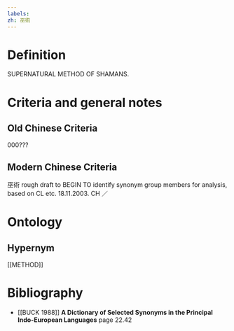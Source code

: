 ```yaml
---
labels: 
zh: 巫術
---
```


# Definition
SUPERNATURAL METHOD OF SHAMANS.
# Criteria and general notes
## Old Chinese Criteria
000???
## Modern Chinese Criteria
巫術
rough draft to BEGIN TO identify synonym group members for analysis, based on CL etc. 18.11.2003. CH ／
# Ontology

## Hypernym
[[METHOD]]
# Bibliography
- [[BUCK 1988]]
**A Dictionary of Selected Synonyms in the Principal Indo-European Languages** page 22.42
